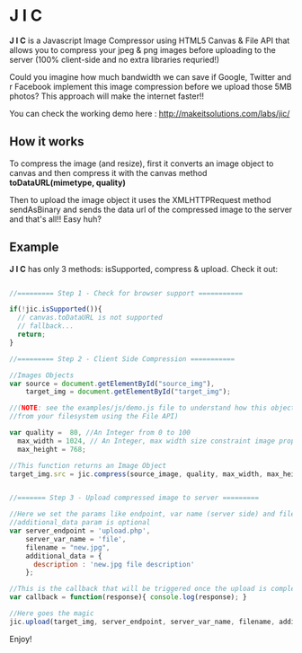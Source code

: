 # J I C 
**J I C** is a Javascript Image Compressor using HTML5 Canvas & File API that allows you to compress your jpeg & png images before uploading to the server (100% client-side and no extra libraries requried!)

Could you imagine how much bandwidth we can save if Google, Twitter and r Facebook implement this image compression before we upload those 5MB photos? This approach will make the internet faster!!

You can check the working demo here : http://makeitsolutions.com/labs/jic/

## How it works

To compress the image (and resize), first it converts an image object to canvas and then compress it with the canvas method **toDataURL(mimetype, quality)**

Then to upload the image object it uses the XMLHTTPRequest method sendAsBinary and sends the data url of the compressed image to the server and that's all!! Easy huh? 


## Example

**J I C** has only 3 methods: isSupported, compress & upload. Check it out:

```javascript

//========= Step 1 - Check for browser support ===========

if(!jic.isSupported()){
  // canvas.toDataURL is not supported
  // fallback...
  return;
}

//========= Step 2 - Client Side Compression ===========

//Images Objects
var source = document.getElementById("source_img"),
    target_img = document.getElementById("target_img");

//(NOTE: see the examples/js/demo.js file to understand how this object could be a local image 
//from your filesystem using the File API)

var quality =  80, //An Integer from 0 to 100
  max_width = 1024, // An Integer, max width size constraint image proportions
  max_height = 768;

//This function returns an Image Object 
target_img.src = jic.compress(source_image, quality, max_width, max_height).src;  


//======= Step 3 - Upload compressed image to server =========

//Here we set the params like endpoint, var name (server side) and filename
//additional_data param is optional
var server_endpoint = 'upload.php',
	server_var_name = 'file',
	filename = "new.jpg",
	additional_data = {
	  description : 'new.jpg file description'
	};

//This is the callback that will be triggered once the upload is completed
var callback = function(response){ console.log(response); }

//Here goes the magic
jic.upload(target_img, server_endpoint, server_var_name, filename, additional_data, callback);


```

Enjoy!

